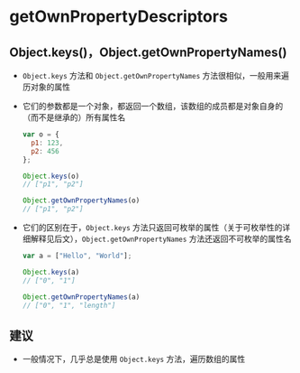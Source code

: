 # getOwnPropertyDescriptors

## Object.keys()，Object.getOwnPropertyNames()

+ `Object.keys` 方法和 `Object.getOwnPropertyNames` 方法很相似，一般用来遍历对象的属性

+ 它们的参数都是一个对象，都返回一个数组，该数组的成员都是对象自身的（而不是继承的）所有属性名

    ```js
    var o = {
      p1: 123,
      p2: 456
    };

    Object.keys(o)
    // ["p1", "p2"]

    Object.getOwnPropertyNames(o)
    // ["p1", "p2"]
    ```

+ 它们的区别在于，`Object.keys` 方法只返回可枚举的属性（关于可枚举性的详细解释见后文），`Object.getOwnPropertyNames` 方法还返回不可枚举的属性名

    ```js
    var a = ["Hello", "World"];

    Object.keys(a)
    // ["0", "1"]

    Object.getOwnPropertyNames(a)
    // ["0", "1", "length"]
    ```

## 建议

+ 一般情况下，几乎总是使用 `Object.keys` 方法，遍历数组的属性
